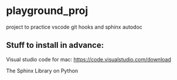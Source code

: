 # playground_proj
project to practice vscode git hooks and sphinx autodoc

## Stuff to install in advance:
Visual studio code for mac: https://code.visualstudio.com/download  

The Sphinx Library on Python
